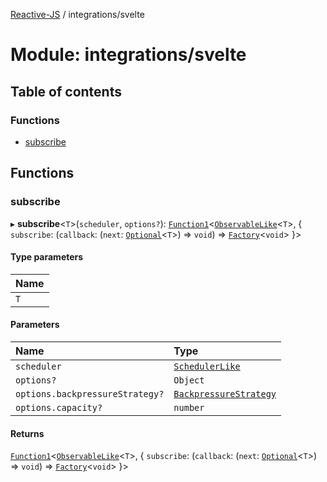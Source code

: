[Reactive-JS](../README.md) / integrations/svelte

# Module: integrations/svelte

## Table of contents

### Functions

- [subscribe](integrations_svelte.md#subscribe)

## Functions

### subscribe

▸ **subscribe**\<`T`\>(`scheduler`, `options?`): [`Function1`](functions.md#function1)\<[`ObservableLike`](../interfaces/concurrent.ObservableLike.md)\<`T`\>, \{ `subscribe`: (`callback`: (`next`: [`Optional`](functions.md#optional)\<`T`\>) => `void`) => [`Factory`](functions.md#factory)\<`void`\>  }\>

#### Type parameters

| Name |
| :------ |
| `T` |

#### Parameters

| Name | Type |
| :------ | :------ |
| `scheduler` | [`SchedulerLike`](../interfaces/concurrent.SchedulerLike.md) |
| `options?` | `Object` |
| `options.backpressureStrategy?` | [`BackpressureStrategy`](utils.md#backpressurestrategy) |
| `options.capacity?` | `number` |

#### Returns

[`Function1`](functions.md#function1)\<[`ObservableLike`](../interfaces/concurrent.ObservableLike.md)\<`T`\>, \{ `subscribe`: (`callback`: (`next`: [`Optional`](functions.md#optional)\<`T`\>) => `void`) => [`Factory`](functions.md#factory)\<`void`\>  }\>
